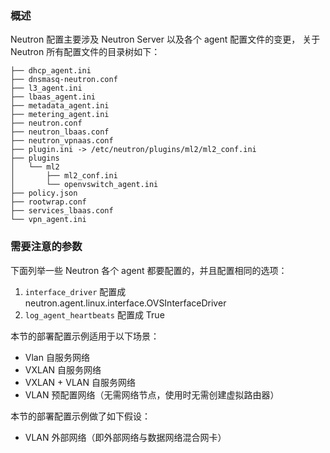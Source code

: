 ### 概述

Neutron 配置主要涉及 Neutron Server 以及各个 agent 配置文件的变更，
关于 Neutron 所有配置文件的目录树如下：

```
├── dhcp_agent.ini
├── dnsmasq-neutron.conf
├── l3_agent.ini
├── lbaas_agent.ini
├── metadata_agent.ini
├── metering_agent.ini
├── neutron.conf
├── neutron_lbaas.conf
├── neutron_vpnaas.conf
├── plugin.ini -> /etc/neutron/plugins/ml2/ml2_conf.ini
├── plugins
│   └── ml2
│       ├── ml2_conf.ini
│       └── openvswitch_agent.ini
├── policy.json
├── rootwrap.conf
├── services_lbaas.conf
└── vpn_agent.ini
```

### 需要注意的参数

下面列举一些 Neutron 各个 agent 都要配置的，并且配置相同的选项：

1. `interface_driver` 配置成 neutron.agent.linux.interface.OVSInterfaceDriver
2. `log_agent_heartbeats` 配置成 True

本节的部署配置示例适用于以下场景：
- Vlan 自服务网络
- VXLAN 自服务网络
- VXLAN + VLAN 自服务网络
- VLAN 预配置网络（无需网络节点，使用时无需创建虚拟路由器）

本节的部署配置示例做了如下假设：

- VLAN 外部网络（即外部网络与数据网络混合网卡）